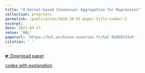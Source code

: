 ```yaml
---
title: "A Kernel-based Consensual Aggregation for Regression"
collection: preprints
permalink: /publication/2010-10-01-paper-title-number-2
excerpt: 
date: 2021-04-17
venue: 'HAL'
paperurl: 'https://hal.archives-ouvertes.fr/hal-02884333v5'
citation: ' '
---
```


[&#9755; Download paper](https://hal.archives-ouvertes.fr/hal-02884333v5)

[<i class="fab fa-r-project"></i> codes with explanation](/files/KernelAggReg/KernelAggReg.html)
